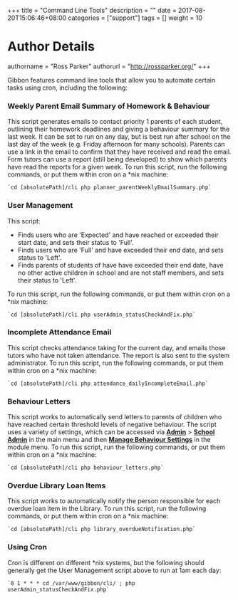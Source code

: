+++
title = "Command Line Tools"
description = ""
date = 2017-08-20T15:06:46+08:00
categories = ["support"]
tags = []
weight = 10
# Author Details
authorname = "Ross Parker"
authorurl = "http://rossparker.org/"
+++

Gibbon features command line tools that allow you to automate certain tasks using cron, including the following:

### Weekly Parent Email Summary of Homework & Behaviour

This script generates emails to contact priority 1 parents of each student, outlining their homework deadlines and giving a behaviour summary for the last week. It can be set to run on any day, but is best run after school on the last day of the week (e.g. Friday afternoon for many schools). Parents can use a link in the email to confirm that they have received and read the email. Form tutors can use a report (still being developed) to show which parents have read the reports for a given week. To run this script, run the following commands, or put them within cron on a *nix machine:

    `cd [absolutePath]/cli php planner_parentWeeklyEmailSummary.php`

### User Management

This script:

*   Finds users who are 'Expected' and have reached or exceeded their start date, and sets their status to 'Full'.
*   Finds users who are 'Full' and have exceeded their end date, and sets status to 'Left'.
*   Finds parents of students of have have exceeded their end date, have no other active children in school and are not staff members, and sets their status to 'Left'.

To run this script, run the following commands, or put them within cron on a *nix machine:

    `cd [absolutePath]/cli php userAdmin_statusCheckAndFix.php`

### Incomplete Attendance Email

This script checks attendance taking for the current day, and emails those tutors who have not taken attendance. The report is also sent to the system administrator. To run this script, run the following commands, or put them within cron on a *nix machine:

    `cd [absolutePath]/cli php attendance_dailyIncompleteEmail.php`

### Behaviour Letters

This script works to automatically send letters to parents of children who have reached certain threshold levels of negative behaviour. The script uses a variety of settings, which can be accessed via __<u>Admin</u>__ > __<u>School Admin</u>__ in the main menu and then __<u>Manage Behaviour Settings</u>__ in the module menu. To run this script, run the following commands, or put them within cron on a *nix machine:

    `cd [absolutePath]/cli php behaviour_letters.php`

### Overdue Library Loan Items

This script works to automatically notify the person responsible for each overdue loan item in the Library. To run this script, run the following commands, or put them within cron on a *nix machine:

    `cd [absolutePath]/cli php library_overdueNotification.php`

### Using Cron

Cron is different on different *nix systems, but the following should generally get the User Management script above to run at 1am each day:

    `0 1 * * * cd /var/www/gibbon/cli/ ; php userAdmin_statusCheckAndFix.php`
